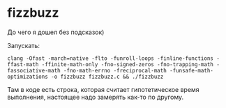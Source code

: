 # fizzbuzz
До чего я дошел без подсказок)

Запускать:
```
clang -Ofast -march=native -flto -funroll-loops -finline-functions -ffast-math -ffinite-math-only -fno-signed-zeros -fno-trapping-math -fassociative-math -fno-math-errno -freciprocal-math -funsafe-math-optimizations -o fizzbuzz fizzbuzz.c && ./fizzbuzz
```
Там в коде есть строка, которая считает гипотетическое время выполнения, настоящее надо замерять как-то по другому.
